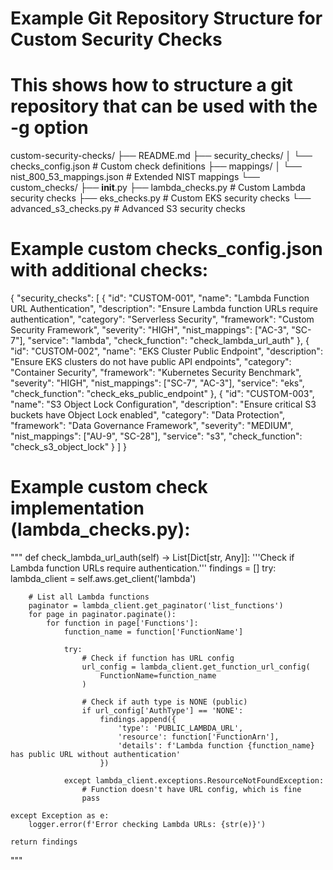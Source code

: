 # Example Git Repository Structure for Custom Security Checks
# This shows how to structure a git repository that can be used with the -g option

custom-security-checks/
├── README.md
├── security_checks/
│   └── checks_config.json         # Custom check definitions
├── mappings/
│   └── nist_800_53_mappings.json  # Extended NIST mappings
└── custom_checks/
    ├── __init__.py
    ├── lambda_checks.py            # Custom Lambda security checks
    ├── eks_checks.py              # Custom EKS security checks
    └── advanced_s3_checks.py      # Advanced S3 security checks

# Example custom checks_config.json with additional checks:
{
  "security_checks": [
    {
      "id": "CUSTOM-001",
      "name": "Lambda Function URL Authentication",
      "description": "Ensure Lambda function URLs require authentication",
      "category": "Serverless Security",
      "framework": "Custom Security Framework",
      "severity": "HIGH",
      "nist_mappings": ["AC-3", "SC-7"],
      "service": "lambda",
      "check_function": "check_lambda_url_auth"
    },
    {
      "id": "CUSTOM-002",
      "name": "EKS Cluster Public Endpoint",
      "description": "Ensure EKS clusters do not have public API endpoints",
      "category": "Container Security",
      "framework": "Kubernetes Security Benchmark",
      "severity": "HIGH",
      "nist_mappings": ["SC-7", "AC-3"],
      "service": "eks",
      "check_function": "check_eks_public_endpoint"
    },
    {
      "id": "CUSTOM-003",
      "name": "S3 Object Lock Configuration",
      "description": "Ensure critical S3 buckets have Object Lock enabled",
      "category": "Data Protection",
      "framework": "Data Governance Framework",
      "severity": "MEDIUM",
      "nist_mappings": ["AU-9", "SC-28"],
      "service": "s3",
      "check_function": "check_s3_object_lock"
    }
  ]
}

# Example custom check implementation (lambda_checks.py):
"""
def check_lambda_url_auth(self) -> List[Dict[str, Any]]:
    '''Check if Lambda function URLs require authentication.'''
    findings = []
    try:
        lambda_client = self.aws.get_client('lambda')
        
        # List all Lambda functions
        paginator = lambda_client.get_paginator('list_functions')
        for page in paginator.paginate():
            for function in page['Functions']:
                function_name = function['FunctionName']
                
                try:
                    # Check if function has URL config
                    url_config = lambda_client.get_function_url_config(
                        FunctionName=function_name
                    )
                    
                    # Check if auth type is NONE (public)
                    if url_config['AuthType'] == 'NONE':
                        findings.append({
                            'type': 'PUBLIC_LAMBDA_URL',
                            'resource': function['FunctionArn'],
                            'details': f'Lambda function {function_name} has public URL without authentication'
                        })
                        
                except lambda_client.exceptions.ResourceNotFoundException:
                    # Function doesn't have URL config, which is fine
                    pass
                    
    except Exception as e:
        logger.error(f'Error checking Lambda URLs: {str(e)}')
        
    return findings
"""